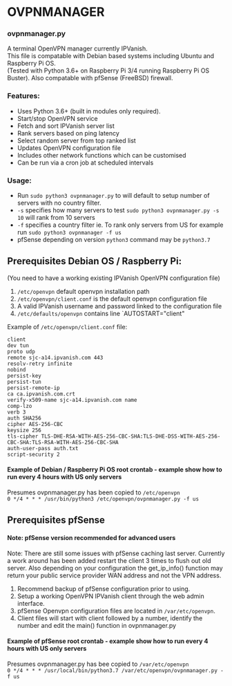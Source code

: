 # OVPNMANAGER
### ovpnmanager.py
A terminal OpenVPN manager currently IPVanish.    
This file is compatable with Debian based systems including Ubuntu and Raspberry Pi OS.  
(Tested with Python 3.6+ on Raspberry Pi 3/4 running Raspberry Pi OS Buster). 
Also compatable with pfSense (FreeBSD) firewall.

### Features:
- Uses Python 3.6+ (built in modules only required).
- Start/stop OpenVPN service
- Fetch and sort IPVanish server list
- Rank servers based on ping latency
- Select random server from top ranked list
- Updates OpenVPN configuration file
- Includes other network functions which can be customised
- Can be run via a cron job at scheduled intervals

### Usage:
- Run `sudo python3 ovpnmanager.py` to will default to setup number of servers with no country filter.
- `-s` specifies how many servers to test `sudo python3 ovpnmanager.py -s 10` will rank from 10 servers
- `-f` specifies a country filter ie. To rank only servers from US for example run `sudo python3 ovpnmanager -f us`
- pfSense depending on version `python3` command may be `python3.7`

## Prerequisites Debian OS / Raspberry Pi:  
(You need to have a working existing IPVanish OpenVPN configuration file)
1. `/etc/openvpn` default openvpn installation path
2. `/etc/openvpn/client.conf` is the default openvpn configuration file
3. A valid IPVanish username and password linked to the configuration file
4. `/etc/defaults/openvpn` contains line `AUTOSTART="client"

Example of `/etc/openvpn/client.conf` file:

```
client
dev tun
proto udp
remote sjc-a14.ipvanish.com 443
resolv-retry infinite
nobind
persist-key
persist-tun
persist-remote-ip
ca ca.ipvanish.com.crt
verify-x509-name sjc-a14.ipvanish.com name
comp-lzo
verb 3
auth SHA256
cipher AES-256-CBC
keysize 256
tls-cipher TLS-DHE-RSA-WITH-AES-256-CBC-SHA:TLS-DHE-DSS-WITH-AES-256-CBC-SHA:TLS-RSA-WITH-AES-256-CBC-SHA
auth-user-pass auth.txt
script-security 2
```

#### Example of Debian / Raspberry Pi OS root crontab - example show how to run every 4 hours with US only servers
Presumes ovpnmanager.py has been copied to `/etc/openvpn`  
`0 */4 * * * /usr/bin/python3 /etc/openvpn/ovpnmanager.py -f us`

## Prerequisites pfSense
#### Note: pfSense version recommended for advanced users
Note: There are still some issues with pfSense caching last server. Currently a work around has been added restart the client 3 times to flush out old server. Also depending on your configuration the get_ip_info() function may return your public service provider WAN address and not the VPN address.
1. Recommend backup of pfSense configuration prior to using.  
2. Setup a working OpenVPN IPVanish client through the web admin interface.
3. pfSense Openvpn configuration files are located in `/var/etc/openvpn`.
4. Client files will start with client followed by a number, identify the number and edit the main() function in ovpnmanager.py

#### Example of pfSense root crontab - example show how to run every 4 hours with US only servers
Presumes ovpnmanager.py has bee copied to `/var/etc/openvpn`  
`0 */4 * * * /usr/local/bin/python3.7 /var/etc/openvpn/ovpnmanager.py -f us`
